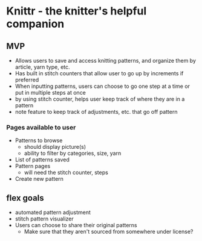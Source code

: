 # Knittr - the knitter's helpful companion

## MVP
- Allows users to save and access knitting patterns, and organize them by article, yarn type, etc.
- Has built in stitch counters that allow user to go up by increments if preferred
- When inputting patterns, users can choose to go one step at a time or put in multiple steps at once
- by using stitch counter, helps user keep track of where they are in a pattern
- note feature to keep track of adjustments, etc. that go off pattern

### Pages available to user
- Patterns to browse
    - should display picture(s)
    - ability to filter by categories, size, yarn
- List of patterns saved
- Pattern pages
    - will need the stitch counter, steps
- Create new pattern



## flex goals
- automated pattern adjustment
- stitch pattern visualizer
- Users can choose to share their original patterns
    - Make sure that they aren't sourced from somewhere under license?
